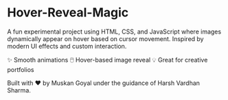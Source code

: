 # Hover-Reveal-Magic
A fun experimental project using HTML, CSS, and JavaScript where images dynamically appear on hover based on cursor movement. Inspired by modern UI effects and custom interaction.

✨ Smooth animations
🖱️ Hover-based image reveal
💡 Great for creative portfolios

Built with ❤️ by Muskan Goyal under the guidance of Harsh Vardhan Sharma.

